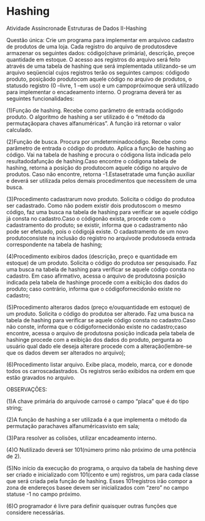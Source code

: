 # Hashing

Atividade Assíncronade Estruturas de Dados II-Hashing

Questão única: Crie um programa para implementar em arquivoo cadastro de produtos de uma loja. Cada registro do  arquivo  de produtosdeve  armazenar  os  seguintes  dados: código(chave  primária), descrição, preçoe quantidade  em  estoque. O  acesso  aos  registros  do  arquivo  será  feito  através de  uma  tabela  de  hashing que  será implementada  utilizando-se  um  arquivo  seqüencial  cujos  registros  terão  os  seguintes campos: códigodo produto, posiçãodo produtocom aquele código no arquivo de produtos, o statusdo registro (0 –livre, 1 –em uso) e  um campopróximoque será utilizado para implementar o encadeamento interno. O programa deverá ter as seguintes funcionalidades:

(1)Função de hashing. Recebe como parâmetro de entrada ocódigodo produto. O algoritmo de hashing a ser utilizado  é  o  “método  da permutaçãopara  chaves  alfanuméricas”.  A  função  irá  retornar  o  valor calculado.

(2)Função de busca. Procura por umdeterminadocódigo. Recebe como parâmetro de entrada o código do produto.    Aplica  a  função  de  hashing ao  código.  Vai  na  tabela  de  hashing  e  procura o  códigona  lista indicada  pelo  resultadodafunção  de  hashing.Caso  encontre o  códigona  tabela  de  hashing,  retorna  a posição do produtocom aquele código no arquivo de produtos. Caso não encontre, retorna -1.Estasetratade  uma  função  auxiliar  e  deverá  ser  utilizada  pelos  demais  procedimentos  que  necessitem  de  uma busca.

(3)Procedimento  cadastrarum  novo produto.  Solicita o  código  do  produtoa  ser  cadastrado. Como  não podem existir dois produtoscom o mesmo código, faz uma busca na tabela de hashing para verificar se aquele código já consta no cadastro.Caso o códigonão exista, procede com o cadastramento do produto; se existir, informa que o cadastramento não pode ser efetuado, pois o códigojá existe. O cadastramento de um novo produtoconsiste na inclusão do registro no arquivode produtoseda entrada correspondente na tabela de hashing;

(4)Procedimento  exibiros  dados  (descrição,  preço  e  quantidade  em  estoque)  de  um produto.  Solicita o código  do  produtoa  ser  pesquisado. Faz  uma  busca  na  tabela  de  hashing para  verificar  se  aquele  código consta  no  cadastro.  Em  caso  afirmativo, acessa  o  arquivo de produtosna  posição  indicada pela  tabela  de hashinge  procede  com  a  exibição dos  dados  do produto; caso  contrário, informa  que o  códigofornecidonão existe no cadastro;

(5)Procedimento alteraros dados (preço e/ouquantidade  em estoque) de  um produto. Solicita o código do produtoa  ser alterado. Faz  uma  busca  na  tabela  de  hashing para  verificar  se  aquele  código consta  no cadastro.Caso não conste, informa que o códigofornecidonão existe no cadastro;caso encontre, acessa o arquivo de produtosna  posição  indicada pela  tabela  de hashinge  procede  com  a  exibição dos  dados  do produto,  pergunta ao  usuário  qual  dado  ele  deseja  alterare  procede  com  a  alteração(lembre-se  que  os dados devem ser alterados no arquivo);

(6)Procedimento listar  arquivo. Exibe placa, modelo, marca, cor e donode todos os carroscadastrados. Os registros serão exibidos na ordem em que estão gravados no arquivo.

OBSERVAÇÕES:

(1)A chave primária do arquivode carrosé o campo “placa” que é do tipo string;

(2)A  função  de  hashing  a  ser  utilizada  é  a  que  implementa  o método  da permutação  parachaves alfanuméricasvisto em sala;

(3)Para resolver as colisões, utilizar encadeamento interno. 

(4)O Nutilizado deverá ser 101(número primo não próximo de uma potência de 2).

(5)No início da execução do programa, o arquivo da tabela de hashing deve ser criado e inicializado com 101(cento e um) registros, um para cada classe que será criada pela função de hashing. Esses 101registros irão compor a zona  de endereços  basee devem ser inicializados com “zero” no campo statuse -1 no campo próximo.

(6)O programador é livre para definir quaisquer outras funções que considere necessárias.

